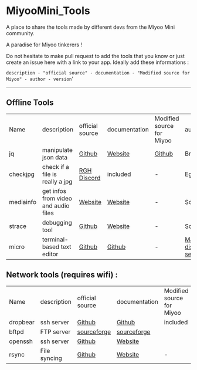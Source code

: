 # MiyooMini_Tools
 
A place to share the tools made by different devs from the Miyoo Mini community. 

A paradise for Miyoo tinkerers !

Do not hesitate to make pull request to add the tools that you know or just create an issue here with a link to your app.
Ideally add these informations : 

`description - "official source" - documentation - "Modified source for Miyoo" - author - version`'
<hr>

## Offline Tools



<table>
    <tbody>
        <tr>
            <td style="height:43.2pt;width:62pt;">
                Name
            </td>
            <td style="border-left-style:none;width:62pt;">
                description
            </td>
            <td style="border-left-style:none;width:62pt;">
                official source
            </td>
            <td style="border-left-style:none;width:62pt;">
                documentation
            </td>
            <td style="border-left-style:none;width:62pt;">
                Modified source for Miyoo
            </td>
            <td style="border-left-style:none;width:62pt;">
                author
            </td>
            <td style="border-left-style:none;width:62pt;">
                version
            </td>
        </tr>
        <tr>
            <td style="border-top-style:none;height:28.8pt;width:62pt;">
                jq
            </td>
            <td style="border-left-style:none;border-top-style:none;width:62pt;">
                manipulate json data
            </td>
            <td style="border-left-style:none;border-top-style:none;width:62pt;">
                <a href="https://github.com/stedolan/jq">Github</a>
            </td>
            <td style="border-left-style:none;border-top-style:none;width:62pt;">
                <a href="https://stedolan.github.io/jq/manual/">Website</a>
            </td>
            <td style="border-left-style:none;border-top-style:none;width:62pt;">
                <a href="https://github.com/Brocky/jq-miyoo-mini/">Github</a>
            </td>
            <td style="border-left-style:none;border-top-style:none;width:62pt;">
                Brocky/low_k0
            </td>
            <td style="border-left-style:none;border-top-style:none;text-align:right;width:62pt;">
                1,6
            </td>
        </tr>
        <tr>
            <td style="border-top-style:none;height:43.2pt;width:62pt;">
                checkjpg
            </td>
            <td style="width:62pt;">
                check if a file is really a jpg
            </td>
            <td style="border-top-style:none;width:62pt;">
                <a href="https://discord.com/channels/529983248114122762/1059229062343700510/1063273954204196864">RGH Discord</a>
            </td>
            <td style="border-left-style:none;border-top-style:none;width:62pt;">
                included
            </td>
            <td style="border-left-style:none;border-top-style:none;width:62pt;">
                -
            </td>
            <td style="border-left-style:none;border-top-style:none;width:62pt;">
                Eggs
            </td>
            <td style="border-left-style:none;border-top-style:none;width:62pt;">
                -
            </td>
        </tr>
        <tr>
            <td style="border-top-style:none;height:14.4pt;width:62pt;">
                mediainfo
            </td>
            <td style="border-left-style:none;">
                get infos from video and audio files
            </td>
            <td style="border-left-style:none;border-top-style:none;width:62pt;">
                <a href="https://mediaarea.net/en/MediaInfo/Download/Source">Website</a>
            </td>
            <td style="border-left-style:none;border-top-style:none;width:62pt;">
                <a href="https://mediaarea.net/en/MediaInfo/Support/FAQ">Website</a>
            </td>
            <td style="border-left-style:none;border-top-style:none;width:62pt;">
                -
            </td>
            <td style="border-left-style:none;border-top-style:none;width:62pt;">
                Schmurtz
            </td>
            <td style="border-left-style:none;border-top-style:none;width:62pt;">
                v22.12
            </td>
        </tr>
        <tr>
            <td style="border-top-style:none;height:28.8pt;width:62pt;">
                strace
            </td>
            <td style="border-left-style:none;border-top-style:none;width:62pt;">
                debugging tool
            </td>
            <td style="border-left-style:none;border-top-style:none;width:62pt;">
                <a href="https://github.com/strace/strace">Github</a>
            </td>
            <td style="border-left-style:none;border-top-style:none;width:62pt;">
                <a href="https://man7.org/linux/man-pages/man1/strace.1.html">Website</a>
            </td>
            <td style="border-left-style:none;border-top-style:none;width:62pt;">
                -
            </td>
            <td style="border-left-style:none;border-top-style:none;width:62pt;">
                Schmurtz
            </td>
            <td style="border-left-style:none;border-top-style:none;width:62pt;">
                &nbsp;
            </td>
        </tr>
        <tr>
            <td style="border-top-style:none;height:43.2pt;width:62pt;">
                micro
            </td>
            <td style="border-left-style:none;border-top-style:none;width:62pt;">
                terminal-based text editor
            </td>
            <td style="border-left-style:none;border-top-style:none;width:62pt;">
                <a href="https://github.com/zyedidia/micro/">Github</a>
            </td>
            <td style="border-left-style:none;border-top-style:none;width:62pt;">
                <a href="https://github.com/zyedidia/micro/#usage">Github</a>
            </td>
            <td style="border-left-style:none;border-top-style:none;width:62pt;">
                -
            </td>
            <td style="border-left-style:none;border-top-style:none;width:62pt;">
                <a href="https://discord.com/channels/529983248114122762/926552349609164872/985865099216572478">Macs (on RGH discord server)</a>
            </td>
            <td style="border-left-style:none;border-top-style:none;width:62pt;">
                &nbsp;
            </td>
        </tr>
    </tbody>
</table>



## Network tools (requires wifi) :

<table><tbody><tr><td style="height:43.2pt;width:62pt;">Name</td><td style="border-left-style:none;width:62pt;">description</td><td style="border-left-style:none;width:62pt;">official source</td><td style="border-left-style:none;width:62pt;">documentation</td><td style="border-left-style:none;width:62pt;">Modified source for Miyoo</td><td style="border-left-style:none;width:62pt;">author</td><td style="border-left-style:none;width:62pt;">version</td></tr><tr><td style="border-top-style:none;height:14.4pt;width:62pt;">dropbear</td><td style="border-left-style:none;border-top-style:none;width:62pt;">ssh server</td><td style="border-left-style:none;border-top-style:none;width:62pt;"><a href="https://github.com/mkj/dropbear">Github</a></td><td style="border-left-style:none;border-top-style:none;width:62pt;"><a href="https://github.com/mkj/dropbear#readme">Github</a></td><td style="border-left-style:none;border-top-style:none;width:62pt;">included</td><td>tuff &amp; XK</td><td style="border-top-style:none;width:62pt;">&nbsp;</td></tr><tr><td style="border-top-style:none;height:14.4pt;width:62pt;">bftpd</td><td style="border-left-style:none;border-top-style:none;width:62pt;">FTP server</td><td style="border-left-style:none;border-top-style:none;width:62pt;"><a href="https://sourceforge.net/projects/bftpd/">sourceforge</a></td><td style="border-left-style:none;border-top-style:none;width:62pt;"><a href="https://bftpd.sourceforge.net/doc/en/bftpddoc-en.html">sourceforge</a></td><td style="border-left-style:none;border-top-style:none;width:62pt;">&nbsp;</td><td style="border-left-style:none;width:62pt;">Schmurtz</td><td style="border-left-style:none;border-top-style:none;text-align:right;width:62pt;">6.1</td></tr><tr><td style="border-top-style:none;height:14.4pt;width:62pt;">openssh</td><td style="border-left-style:none;border-top-style:none;width:62pt;">ssh server</td><td style="border-left-style:none;border-top-style:none;width:62pt;"><a href="https://github.com/openssh/openssh-portable">Github</a></td><td style="border-left-style:none;border-top-style:none;width:62pt;"><a href="https://www.openssh.com/manual.html">Website</a></td><td style="border-left-style:none;border-top-style:none;width:62pt;">&nbsp;</td><td style="border-left-style:none;border-top-style:none;width:62pt;">Schmurtz</td><td style="border-left-style:none;border-top-style:none;width:62pt;">&nbsp;</td></tr><tr><td style="border-top-style:none;height:14.4pt;width:62pt;">rsync</td><td style="border-left-style:none;border-top-style:none;width:62pt;">File syncing</td><td style="border-left-style:none;border-top-style:none;width:62pt;"><a href="https://github.com/WayneD/rsync">Github</a></td><td style="border-left-style:none;border-top-style:none;width:62pt;"><a href="https://rsync.samba.org/documentation.html">Website</a></td><td style="border-left-style:none;border-top-style:none;width:62pt;">-</td><td style="border-left-style:none;border-top-style:none;width:62pt;">tuff</td><td style="border-left-style:none;border-top-style:none;width:62pt;">&nbsp;</td></tr></tbody></table>






